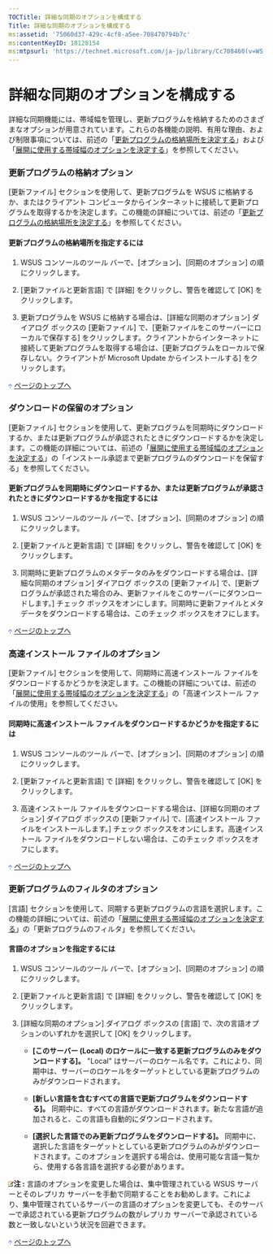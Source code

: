 ```yaml
---
TOCTitle: 詳細な同期のオプションを構成する
Title: 詳細な同期のオプションを構成する
ms:assetid: '75060d37-429c-4cf8-a5ee-708470794b7c'
ms:contentKeyID: 18128154
ms:mtpsurl: 'https://technet.microsoft.com/ja-jp/library/Cc708460(v=WS.10)'
---
```


詳細な同期のオプションを構成する
================================

詳細な同期機能には、帯域幅を管理し、更新プログラムを格納するためのさまざまなオプションが用意されています。これらの各機能の説明、有用な理由、および制限事項については、前述の「[更新プログラムの格納場所を決定する](http://www.microsoft.com/japan/technet/prodtechnol/windowsserver2003/library/wsus/wsusdeploymentguidetc/3102c059-d7a4-49d8-8de8-299e730bb109.mspx)」および「[展開に使用する帯域幅のオプションを決定する](http://www.microsoft.com/japan/technet/prodtechnol/windowsserver2003/library/wsus/wsusdeploymentguidetc/8001cd1d-8c32-4962-8bad-9dede4cd90e5.mspx)」を参照してください。

### 更新プログラムの格納オプション

\[更新ファイル\] セクションを使用して、更新プログラムを WSUS に格納するか、またはクライアント コンピュータからインターネットに接続して更新プログラムを取得するかを決定します。この機能の詳細については、前述の「[更新プログラムの格納場所を決定する](http://www.microsoft.com/japan/technet/prodtechnol/windowsserver2003/library/wsus/wsusdeploymentguidetc/3102c059-d7a4-49d8-8de8-299e730bb109.mspx)」を参照してください。

#### 更新プログラムの格納場所を指定するには

1.  WSUS コンソールのツール バーで、\[オプション\]、\[同期のオプション\] の順にクリックします。

2.  \[更新ファイルと更新言語\] で \[詳細\] をクリックし、警告を確認して \[OK\] をクリックします。

3.  更新プログラムを WSUS に格納する場合は、\[詳細な同期のオプション\] ダイアログ ボックスの \[更新ファイル\] で、\[更新ファイルをこのサーバーにローカルで保存する\] をクリックします。クライアントからインターネットに接続して更新プログラムを取得する場合は、\[更新プログラムをローカルで保存しない。クライアントが Microsoft Update からインストールする\] をクリックします。

![](images/Cc708460.arrow_px_up(ja-jp,WS.10).gif) [ページのトップへ](#ctl00_rs1_eb1_panel1)

### ダウンロードの保留のオプション

\[更新ファイル\] セクションを使用して、更新プログラムを同期時にダウンロードするか、または更新プログラムが承認されたときにダウンロードするかを決定します。この機能の詳細については、前述の「[展開に使用する帯域幅のオプションを決定する](http://www.microsoft.com/japan/technet/prodtechnol/windowsserver2003/library/wsus/wsusdeploymentguidetc/8001cd1d-8c32-4962-8bad-9dede4cd90e5.mspx)」の「インストール承認まで更新プログラムのダウンロードを保留する」を参照してください。

#### 更新プログラムを同期時にダウンロードするか、または更新プログラムが承認されたときにダウンロードするかを指定するには

1.  WSUS コンソールのツール バーで、\[オプション\]、\[同期のオプション\] の順にクリックします。

2.  \[更新ファイルと更新言語\] で \[詳細\] をクリックし、警告を確認して \[OK\] をクリックします。

3.  同期時に更新プログラムのメタデータのみをダウンロードする場合は、\[詳細な同期のオプション\] ダイアログ ボックスの \[更新ファイル\] で、\[更新プログラムが承認された場合のみ、更新ファイルをこのサーバーにダウンロードします。\] チェック ボックスをオンにします。同期時に更新ファイルとメタデータをダウンロードする場合は、このチェック ボックスをオフにします。

![](images/Cc708460.arrow_px_up(ja-jp,WS.10).gif) [ページのトップへ](#ctl00_rs1_eb1_panel1)

### 高速インストール ファイルのオプション

\[更新ファイル\] セクションを使用して、同期時に高速インストール ファイルをダウンロードするかどうかを決定します。この機能の詳細については、前述の「[展開に使用する帯域幅のオプションを決定する](http://www.microsoft.com/japan/technet/prodtechnol/windowsserver2003/library/wsus/wsusdeploymentguidetc/8001cd1d-8c32-4962-8bad-9dede4cd90e5.mspx)」の「高速インストール ファイルの使用」を参照してください。

#### 同期時に高速インストール ファイルをダウンロードするかどうかを指定するには

1.  WSUS コンソールのツール バーで、\[オプション\]、\[同期のオプション\] の順にクリックします。

2.  \[更新ファイルと更新言語\] で \[詳細\] をクリックし、警告を確認して \[OK\] をクリックします。

3.  高速インストール ファイルをダウンロードする場合は、\[詳細な同期のオプション\] ダイアログ ボックスの \[更新ファイル\] で、\[高速インストール ファイルをインストールします。\] チェック ボックスをオンにします。高速インストール ファイルをダウンロードしない場合は、このチェック ボックスをオフにします。

![](images/Cc708460.arrow_px_up(ja-jp,WS.10).gif) [ページのトップへ](#ctl00_rs1_eb1_panel1)

### 更新プログラムのフィルタのオプション

\[言語\] セクションを使用して、同期する更新プログラムの言語を選択します。この機能の詳細については、前述の「[展開に使用する帯域幅のオプションを決定する](http://www.microsoft.com/japan/technet/prodtechnol/windowsserver2003/library/wsus/wsusdeploymentguidetc/8001cd1d-8c32-4962-8bad-9dede4cd90e5.mspx)」の「更新プログラムのフィルタ」を参照してください。

#### 言語のオプションを指定するには

1.  WSUS コンソールのツール バーで、\[オプション\]、\[同期のオプション\] の順にクリックします。

2.  \[更新ファイルと更新言語\] で \[詳細\] をクリックし、警告を確認して \[OK\] をクリックします。

3.  \[詳細な同期のオプション\] ダイアログ ボックスの \[言語\] で、次の言語オプションのいずれかを選択して \[OK\] をクリックします。

    -   **\[このサーバー (Local) のロケールに一致する更新プログラムのみをダウンロードする\]。** "Local" はサーバーのロケール名です。これにより、同期中は、サーバーのロケールをターゲットとしている更新プログラムのみがダウンロードされます。

    -   **\[新しい言語を含むすべての言語で更新プログラムをダウンロードする\]。** 同期中に、すべての言語がダウンロードされます。新たな言語が追加されると、この言語も自動的にダウンロードされます。

    -   **\[選択した言語でのみ更新プログラムをダウンロードする\]。** 同期中に、選択した言語をターゲットとしている更新プログラムのみがダウンロードされます。このオプションを選択する場合は、使用可能な言語一覧から、使用する各言語を選択する必要があります。

![](images/Cc708460.note(ja-jp,WS.10).gif)**注 :**
言語のオプションを変更した場合は、集中管理されている WSUS サーバーとそのレプリカ サーバーを手動で同期することをお勧めします。これにより、集中管理されているサーバーの言語のオプションを変更しても、そのサーバーで承認されている更新プログラムの数がレプリカ サーバーで承認されている数と一致しないという状況を回避できます。

![](images/Cc708460.arrow_px_up(ja-jp,WS.10).gif) [ページのトップへ](#ctl00_rs1_eb1_panel1)
